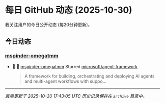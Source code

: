 # 每日 GitHub 动态 (2025-10-30)

我关注用户的今日公开动态 (每20分钟更新)。

## 今日动态

### [mspinder-omegatmm](https://github.com/mspinder-omegatmm)
- 🌟 👤 [mspinder-omegatmm](https://github.com/mspinder-omegatmm) Starred [microsoft/agent-framework](https://github.com/microsoft/agent-framework)
  > A framework for building, orchestrating and deploying AI agents and multi-agent workflows with suppo...


---
*最后更新于 2025-10-30 17:43:05 UTC*
*历史记录保存在 `archive` 目录中。*
